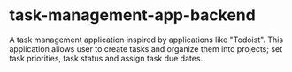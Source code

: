 # task-management-app-backend
A task management application inspired by applications like "Todoist". This application allows user to create tasks and organize them into projects; set task priorities, task status and assign task due dates.
